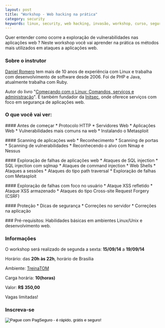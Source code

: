 ```yaml
---
layout: post
title: "Workshop - Web hacking na prática"
category: security
keywords: linux, security, web hacking, invasão, workshop, curso, segurança, metasploit
---
```


Quer entender como ocorre a exploração de vulnerabilidades nas aplicações web ?
Neste workshop você vai aprender na prática os métodos mais utilizados em
ataques a aplicações web.

### Sobre o instrutor

[Daniel Romero](http://infoslack.com/about/) tem mais de 10 anos de experiência com Linux e trabalha com
desenvolvimento de software desde 2006. Foi de PHP e Java, atualmente trabalha com Ruby.

Autor do livro "[Começando com o Linux: Comandos, serviços e administração](http://www.casadocodigo.com.br/products/livro-linux)".
É também fundador da [Initsec](http://www.initsec.com/), onde oferece serviços com foco em
segurança de aplicações web.

### O que você vai ver:
<p></p>
#### Antes de começar
* Protocolo HTTP
* Servidores Web
* Aplicações Web
* Vulnerabilidades mais comuns na web
* Instalando o Metasploit
<p></p>
#### Scanning de aplicações web
* Reconhecimento
* Scanning de portas
* Scanning de vulnerabilidades
* Reconhecendo o alvo com Nmap e Nessus
<p></p>
#### Exploração de falhas de aplicações web
* Ataques de SQL injection
* SQL injection com sqlmap
* Ataques de command injection
* Web Shells
* Ataques a sessões
* Ataques do tipo path traversal
* Exploração de falhas com Metasploit
<p></p>
#### Exploração de falhas com foco no usuário
* Ataque XSS refletido
* Ataque XSS armazenado
* Ataques do tipo Cross-site Request Forgery (CSRF)
<p></p>
#### Proteção
* Dicas de segurança
* Correções no servidor
* Correções na aplicação
<p></p>
### Pré-requisitos:
Habilidades básicas em ambientes Linux/Unix e desenvolvimento web.

### Informações
O workshop será realizado de segunda a sexta: **15/09/14** a **19/09/14**

Horário: das **20h às 22h**, horário de Brasília

Ambiente: [TreinaTOM](http://www.treinatom.com.br/pt/)

Carga horária: **10(horas)**

Valor: **R$ 350,00**

Vagas limitadas!

### Inscreva-se

<form action="https://pagseguro.uol.com.br/checkout/v2/cart.html?action=add" method="post">
<input type="hidden" name="itemCode" value="D3C46EF34848EE4554BF4F9A310D82F0" />
<input type="image" src="https://p.simg.uol.com.br/out/pagseguro/i/botoes/pagamentos/205x30-pagar-azul.gif" name="submit" alt="Pague com PagSeguro - é rápido, grátis e seguro!" />
</form>
